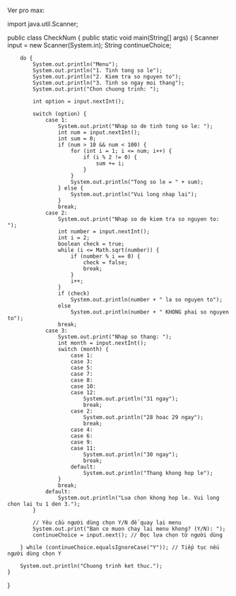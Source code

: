 Ver pro max:


import java.util.Scanner;

public class CheckNum {
    public static void main(String[] args) {
        Scanner input = new Scanner(System.in);
        String continueChoice;

        do {
            System.out.println("Menu");
            System.out.println("1. Tinh tong so le");
            System.out.println("2. Kiem tra so nguyen to");
            System.out.println("3. Tinh so ngay moi thang");
            System.out.print("Chon chuong trinh: ");

            int option = input.nextInt();

            switch (option) {
                case 1:
                    System.out.print("Nhap so de tinh tong so le: ");
                    int num = input.nextInt();
                    int sum = 0;
                    if (num > 10 && num < 100) {
                        for (int i = 1; i <= num; i++) {
                            if (i % 2 != 0) {
                                sum += i;
                            }
                        }
                        System.out.println("Tong so le = " + sum);
                    } else {
                        System.out.println("Vui long nhap lai");
                    }
                    break;
                case 2:
                    System.out.print("Nhap so de kiem tra so nguyen to: ");
                    int number = input.nextInt();
                    int i = 2;
                    boolean check = true;
                    while (i <= Math.sqrt(number)) {
                        if (number % i == 0) {
                            check = false;
                            break;
                        }
                        i++;
                    }
                    if (check)
                        System.out.println(number + " la so nguyen to");
                    else
                        System.out.println(number + " KHONG phai so nguyen to");
                    break;
                case 3:
                    System.out.print("Nhap so thang: ");
                    int month = input.nextInt();
                    switch (month) {
                        case 1:
                        case 3:
                        case 5:
                        case 7:
                        case 8:
                        case 10:
                        case 12:
                            System.out.println("31 ngay");
                            break;
                        case 2:
                            System.out.println("28 hoac 29 ngay");
                            break;
                        case 4:
                        case 6:
                        case 9:
                        case 11:
                            System.out.println("30 ngay");
                            break;
                        default:
                            System.out.println("Thang khong hop le");
                    }
                    break;
                default:
                    System.out.println("Lua chon khong hop le. Vui long chon lai tu 1 den 3.");
            }

            // Yêu cầu người dùng chọn Y/N để quay lại menu
            System.out.print("Ban co muon chay lai menu khong? (Y/N): ");
            continueChoice = input.next(); // Đọc lựa chọn từ người dùng

        } while (continueChoice.equalsIgnoreCase("Y")); // Tiếp tục nếu người dùng chọn Y

        System.out.println("Chuong trinh ket thuc.");
    }
}
